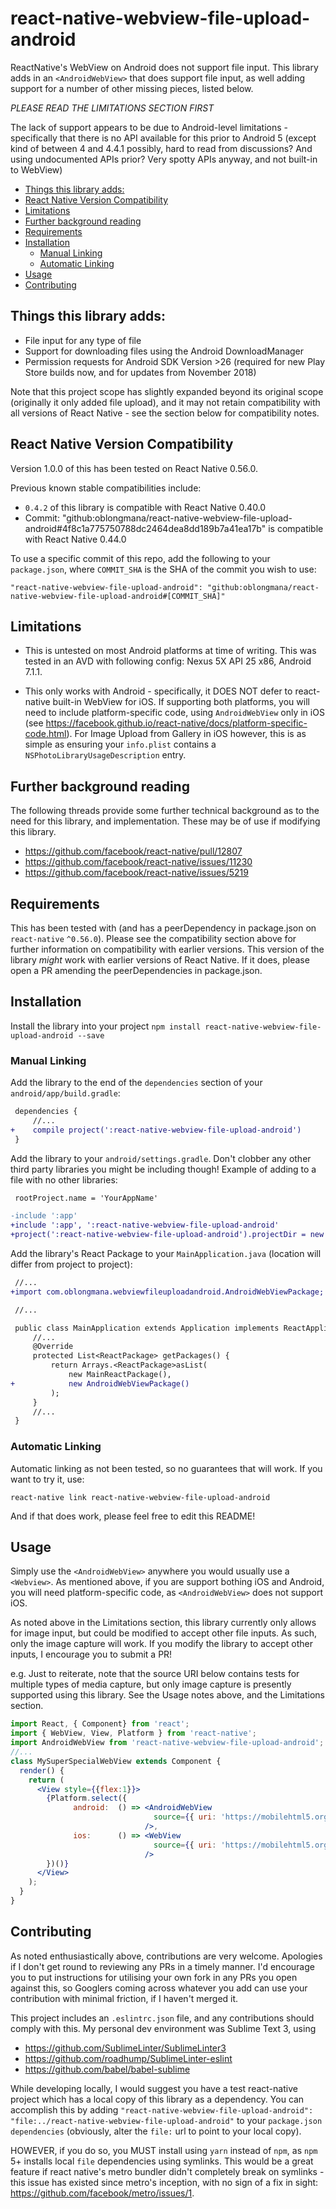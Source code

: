 # react-native-webview-file-upload-android
ReactNative's WebView on Android does not support file input. This library
adds in an `<AndroidWebView>` that does support file input, as well adding 
support for a number of other missing pieces, listed below.

*PLEASE READ THE LIMITATIONS SECTION FIRST*

The lack of support appears to be due to Android-level limitations -
specifically that there is no API available for this prior to Android 5 (except
kind of between 4 and 4.4.1 possibly, hard to read from discussions? And using
undocumented APIs prior? Very spotty APIs anyway, and not built-in to WebView)

<!-- MarkdownTOC -->

- [Things this library adds:](#things-this-library-adds)
- [React Native Version Compatibility](#react-native-version-compatibility)
- [Limitations](#limitations)
- [Further background reading](#further-background-reading)
- [Requirements](#requirements)
- [Installation](#installation)
    - [Manual Linking](#manual-linking)
    - [Automatic Linking](#automatic-linking)
- [Usage](#usage)
- [Contributing](#contributing)

<!-- /MarkdownTOC -->

## Things this library adds:
 - File input for any type of file
 - Support for downloading files using the Android DownloadManager
 - Permission requests for Android SDK Version >26 (required for new Play Store 
 builds now, and for updates from November 2018)

Note that this project scope has slightly expanded beyond its original scope
(originally it only added file upload), and it may not retain compatibility 
with all versions of React Native - see the section below for compatibility 
notes.

## React Native Version Compatibility

Version 1.0.0 of this has been tested on React Native 0.56.0.

Previous known stable compatibilities include:
 - `0.4.2` of this library is compatible with React 
    Native 0.40.0
 - Commit: "github:oblongmana/react-native-webview-file-upload-android#4f8c1a775750788dc2464dea8dd189b7a41ea17b"
    is compatible with React Native 0.44.0

To use a specific commit of this repo, add the following to your `package.json`, 
where `COMMIT_SHA` is the SHA of the commit you wish to use:
```
"react-native-webview-file-upload-android": "github:oblongmana/react-native-webview-file-upload-android#[COMMIT_SHA]"
```

## Limitations
- This is untested on most Android platforms at time of writing. This was tested
in an AVD with following config: Nexus 5X API 25 x86, Android 7.1.1.

- This only works with Android - specifically, it DOES NOT defer to react-native
built-in WebView for iOS. If supporting both platforms, you will need to include
platform-specific code, using `AndroidWebView` only in iOS (see
https://facebook.github.io/react-native/docs/platform-specific-code.html). For
Image Upload from Gallery in iOS however, this is as simple as ensuring your
`info.plist` contains a `NSPhotoLibraryUsageDescription` entry.

## Further background reading
The following threads provide some further technical background as to the need
for this library, and implementation. These may be of use if modifying this
library.
- https://github.com/facebook/react-native/pull/12807
- https://github.com/facebook/react-native/issues/11230
- https://github.com/facebook/react-native/issues/5219

## Requirements
This has been tested with (and has a peerDependency in package.json on
`react-native` `^0.56.0`). Please see the compatibility section above for 
further information on compatibility with earlier versions. This version of 
the library _might_ work with earlier versions of React Native. If it does,
please open a PR amending the peerDependencies in package.json.

## Installation

Install the library into your project
`npm install react-native-webview-file-upload-android --save`

### Manual Linking

Add the library to the end of the `dependencies` section of your
`android/app/build.gradle`:

```diff
 dependencies {
     //...
+    compile project(':react-native-webview-file-upload-android')
 }
```

Add the library to your `android/settings.gradle`. Don't clobber any other third
party libraries you might be including though! Example of adding to a file with
no other libraries:
```diff
 rootProject.name = 'YourAppName'

-include ':app'
+include ':app', ':react-native-webview-file-upload-android'
+project(':react-native-webview-file-upload-android').projectDir = new File(rootProject.projectDir, '../node_modules/react-native-webview-file-upload-android/android')
```


Add the library's React Package to your `MainApplication.java` (location will
differ from project to project):
```diff
 //...
+import com.oblongmana.webviewfileuploadandroid.AndroidWebViewPackage;

 //...

 public class MainApplication extends Application implements ReactApplication {
     //...
     @Override
     protected List<ReactPackage> getPackages() {
         return Arrays.<ReactPackage>asList(
             new MainReactPackage(),
+            new AndroidWebViewPackage()
         );
     }
     //...
 }
```
### Automatic Linking
Automatic linking as not been tested, so no guarantees that will work. If you
want to try it, use:
```shell
react-native link react-native-webview-file-upload-android
```
And if that does work, please feel free to edit this README!

## Usage
Simply use the `<AndroidWebView>` anywhere you would usually use a `<Webview>`.
As mentioned above, if you are support bothing iOS and Android, you will need
platform-specific code, as `<AndroidWebView>` does not support iOS.

As noted above in the Limitations section, this library currently only
allows for image input, but could be modified to accept other file inputs. As
such, only the image capture will work. If you modify the library to accept
other inputs, I encourage you to submit a PR!

e.g.
Just to reiterate, note that the source URI below contains tests for multiple
types of media capture, but only image capture is presently supported using
this library. See the Usage notes above, and the Limitations section.
```jsx
import React, { Component} from 'react';
import { WebView, View, Platform } from 'react-native';
import AndroidWebView from 'react-native-webview-file-upload-android';
//...
class MySuperSpecialWebView extends Component {
  render() {
    return (
      <View style={{flex:1}}>
        {Platform.select({
              android:  () => <AndroidWebView
                                source={{ uri: 'https://mobilehtml5.org/ts/?id=23' }}
                              />,
              ios:      () => <WebView
                                source={{ uri: 'https://mobilehtml5.org/ts/?id=23' }}
                              />
        })()}
      </View>
    );
  }
}
```

## Contributing
As noted enthusiastically above, contributions are very welcome. Apologies if I 
don't get round to reviewing any PRs in a timely manner. I'd encourage you to
put instructions for utilising your own fork in any PRs you open against this,
so Googlers coming across whatever you add can use your contribution with minimal
friction, if I haven't merged it.

This project includes an `.eslintrc.json` file, and any contributions should
comply with this. My personal dev environment was Sublime Text 3, using
- https://github.com/SublimeLinter/SublimeLinter3
- https://github.com/roadhump/SublimeLinter-eslint
- https://github.com/babel/babel-sublime

While developing locally, I would suggest you have a test react-native project
which has a local copy of this library as a dependency. You can accomplish this
by adding
`"react-native-webview-file-upload-android": "file:../react-native-webview-file-upload-android"`
to your `package.json` `dependencies` (obviously, alter the `file:` url to
point to your local copy).

HOWEVER, if you do so, you MUST install using `yarn` instead of `npm`, as `npm` 5+
installs local `file` dependencies using symlinks. This would be a great feature
if react native's metro bundler didn't completely break on symlinks - this issue
has existed since metro's inception, with no sign of a fix in sight: https://github.com/facebook/metro/issues/1.
